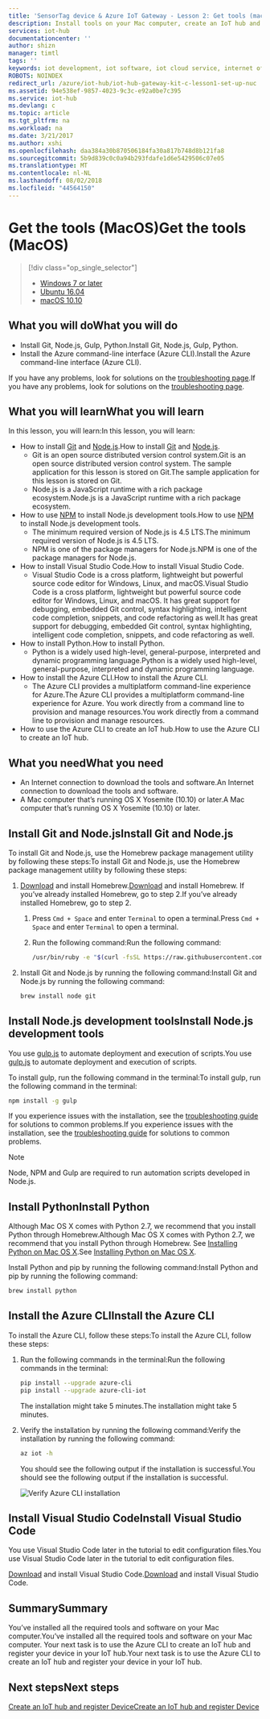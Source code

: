 ```yaml
---
title: 'SensorTag device & Azure IoT Gateway - Lesson 2: Get tools (macOS) | Microsoft Docs'
description: Install tools on your Mac computer, create an IoT hub and register your device in the IoT hub.
services: iot-hub
documentationcenter: ''
author: shizn
manager: timtl
tags: ''
keywords: iot development, iot software, iot cloud service, internet of things software, azure cli, install python mac, install git on mac, gulp run, install node js mac
ROBOTS: NOINDEX
redirect_url: /azure/iot-hub/iot-hub-gateway-kit-c-lesson1-set-up-nuc
ms.assetid: 94e538ef-9857-4023-9c3c-e92a0be7c395
ms.service: iot-hub
ms.devlang: c
ms.topic: article
ms.tgt_pltfrm: na
ms.workload: na
ms.date: 3/21/2017
ms.author: xshi
ms.openlocfilehash: daa384a30b870506184fa30a817b748d8b121fa8
ms.sourcegitcommit: 5b9d839c0c0a94b293fdafe1d6e5429506c07e05
ms.translationtype: MT
ms.contentlocale: nl-NL
ms.lasthandoff: 08/02/2018
ms.locfileid: "44564150"
---
```

# <a name="get-the-tools-macos"></a><span data-ttu-id="34f66-104">Get the tools (MacOS)</span><span class="sxs-lookup"><span data-stu-id="34f66-104">Get the tools (MacOS)</span></span>
> [!div class="op_single_selector"]
> * [Windows 7 or later](iot-hub-gateway-kit-c-lesson2-get-the-tools-win32.md)
> * [Ubuntu 16.04](iot-hub-gateway-kit-c-lesson2-get-the-tools-ubuntu.md)
> * [macOS 10.10](iot-hub-gateway-kit-c-lesson2-get-the-tools-mac.md)

## <a name="what-you-will-do"></a><span data-ttu-id="34f66-108">What you will do</span><span class="sxs-lookup"><span data-stu-id="34f66-108">What you will do</span></span>

- <span data-ttu-id="34f66-109">Install Git, Node.js, Gulp, Python.</span><span class="sxs-lookup"><span data-stu-id="34f66-109">Install Git, Node.js, Gulp, Python.</span></span>
- <span data-ttu-id="34f66-110">Install the Azure command-line interface (Azure CLI).</span><span class="sxs-lookup"><span data-stu-id="34f66-110">Install the Azure command-line interface (Azure CLI).</span></span> 

<span data-ttu-id="34f66-111">If you have any problems, look for solutions on the [troubleshooting page](iot-hub-gateway-kit-c-troubleshooting.md).</span><span class="sxs-lookup"><span data-stu-id="34f66-111">If you have any problems, look for solutions on the [troubleshooting page](iot-hub-gateway-kit-c-troubleshooting.md).</span></span>

## <a name="what-you-will-learn"></a><span data-ttu-id="34f66-112">What you will learn</span><span class="sxs-lookup"><span data-stu-id="34f66-112">What you will learn</span></span>

<span data-ttu-id="34f66-113">In this lesson, you will learn:</span><span class="sxs-lookup"><span data-stu-id="34f66-113">In this lesson, you will learn:</span></span>

- <span data-ttu-id="34f66-114">How to install [Git](https://git-scm.com/) and [Node.js](https://nodejs.org/en/).</span><span class="sxs-lookup"><span data-stu-id="34f66-114">How to install [Git](https://git-scm.com/) and [Node.js](https://nodejs.org/en/).</span></span>
  - <span data-ttu-id="34f66-115">Git is an open source distributed version control system.</span><span class="sxs-lookup"><span data-stu-id="34f66-115">Git is an open source distributed version control system.</span></span> <span data-ttu-id="34f66-116">The sample application for this lesson is stored on Git.</span><span class="sxs-lookup"><span data-stu-id="34f66-116">The sample application for this lesson is stored on Git.</span></span>
  - <span data-ttu-id="34f66-117">Node.js is a JavaScript runtime with a rich package ecosystem.</span><span class="sxs-lookup"><span data-stu-id="34f66-117">Node.js is a JavaScript runtime with a rich package ecosystem.</span></span>
- <span data-ttu-id="34f66-118">How to use [NPM](https://www.npmjs.com/) to install Node.js development tools.</span><span class="sxs-lookup"><span data-stu-id="34f66-118">How to use [NPM](https://www.npmjs.com/) to install Node.js development tools.</span></span>
  - <span data-ttu-id="34f66-119">The minimum required version of Node.js is 4.5 LTS.</span><span class="sxs-lookup"><span data-stu-id="34f66-119">The minimum required version of Node.js is 4.5 LTS.</span></span>
  - <span data-ttu-id="34f66-120">NPM is one of the package managers for Node.js.</span><span class="sxs-lookup"><span data-stu-id="34f66-120">NPM is one of the package managers for Node.js.</span></span>
- <span data-ttu-id="34f66-121">How to install Visual Studio Code.</span><span class="sxs-lookup"><span data-stu-id="34f66-121">How to install Visual Studio Code.</span></span>
  - <span data-ttu-id="34f66-122">Visual Studio Code is a cross platform, lightweight but powerful source code editor for Windows, Linux, and macOS.</span><span class="sxs-lookup"><span data-stu-id="34f66-122">Visual Studio Code is a cross platform, lightweight but powerful source code editor for Windows, Linux, and macOS.</span></span> <span data-ttu-id="34f66-123">It has great support for debugging, embedded Git control, syntax highlighting, intelligent code completion, snippets, and code refactoring as well.</span><span class="sxs-lookup"><span data-stu-id="34f66-123">It has great support for debugging, embedded Git control, syntax highlighting, intelligent code completion, snippets, and code refactoring as well.</span></span>
- <span data-ttu-id="34f66-124">How to install Python.</span><span class="sxs-lookup"><span data-stu-id="34f66-124">How to install Python.</span></span>
  - <span data-ttu-id="34f66-125">Python is a widely used high-level, general-purpose, interpreted and dynamic programming language.</span><span class="sxs-lookup"><span data-stu-id="34f66-125">Python is a widely used high-level, general-purpose, interpreted and dynamic programming language.</span></span>
- <span data-ttu-id="34f66-126">How to install the Azure CLI.</span><span class="sxs-lookup"><span data-stu-id="34f66-126">How to install the Azure CLI.</span></span>
  - <span data-ttu-id="34f66-127">The Azure CLI provides a multiplatform command-line experience for Azure.</span><span class="sxs-lookup"><span data-stu-id="34f66-127">The Azure CLI provides a multiplatform command-line experience for Azure.</span></span> <span data-ttu-id="34f66-128">You work directly from a command line to provision and manage resources.</span><span class="sxs-lookup"><span data-stu-id="34f66-128">You work directly from a command line to provision and manage resources.</span></span>
- <span data-ttu-id="34f66-129">How to use the Azure CLI to create an IoT hub.</span><span class="sxs-lookup"><span data-stu-id="34f66-129">How to use the Azure CLI to create an IoT hub.</span></span>

## <a name="what-you-need"></a><span data-ttu-id="34f66-130">What you need</span><span class="sxs-lookup"><span data-stu-id="34f66-130">What you need</span></span>

- <span data-ttu-id="34f66-131">An Internet connection to download the tools and software.</span><span class="sxs-lookup"><span data-stu-id="34f66-131">An Internet connection to download the tools and software.</span></span>
- <span data-ttu-id="34f66-132">A Mac computer that’s running OS X Yosemite (10.10) or later.</span><span class="sxs-lookup"><span data-stu-id="34f66-132">A Mac computer that’s running OS X Yosemite (10.10) or later.</span></span>

## <a name="install-git-and-nodejs"></a><span data-ttu-id="34f66-133">Install Git and Node.js</span><span class="sxs-lookup"><span data-stu-id="34f66-133">Install Git and Node.js</span></span>

<span data-ttu-id="34f66-134">To install Git and Node.js, use the Homebrew package management utility by following these steps:</span><span class="sxs-lookup"><span data-stu-id="34f66-134">To install Git and Node.js, use the Homebrew package management utility by following these steps:</span></span>

1. <span data-ttu-id="34f66-135">[Download](http://brew.sh/) and install Homebrew.</span><span class="sxs-lookup"><span data-stu-id="34f66-135">[Download](http://brew.sh/) and install Homebrew.</span></span> <span data-ttu-id="34f66-136">If you’ve already installed Homebrew, go to step 2.</span><span class="sxs-lookup"><span data-stu-id="34f66-136">If you’ve already installed Homebrew, go to step 2.</span></span>
   1. <span data-ttu-id="34f66-137">Press `Cmd + Space` and enter `Terminal` to open a terminal.</span><span class="sxs-lookup"><span data-stu-id="34f66-137">Press `Cmd + Space` and enter `Terminal` to open a terminal.</span></span>
   2. <span data-ttu-id="34f66-138">Run the following command:</span><span class="sxs-lookup"><span data-stu-id="34f66-138">Run the following command:</span></span>

      ```bash
      /usr/bin/ruby -e "$(curl -fsSL https://raw.githubusercontent.com/Homebrew/install/master/install)"
      ```

2. <span data-ttu-id="34f66-139">Install Git and Node.js by running the following command:</span><span class="sxs-lookup"><span data-stu-id="34f66-139">Install Git and Node.js by running the following command:</span></span>

    ```bash
    brew install node git
    ```

## <a name="install-nodejs-development-tools"></a><span data-ttu-id="34f66-140">Install Node.js development tools</span><span class="sxs-lookup"><span data-stu-id="34f66-140">Install Node.js development tools</span></span>

<span data-ttu-id="34f66-141">You use [gulp.js](http://gulpjs.com/) to automate deployment and execution of scripts.</span><span class="sxs-lookup"><span data-stu-id="34f66-141">You use [gulp.js](http://gulpjs.com/) to automate deployment and execution of scripts.</span></span>

<span data-ttu-id="34f66-142">To install gulp, run the following command in the terminal:</span><span class="sxs-lookup"><span data-stu-id="34f66-142">To install gulp, run the following command in the terminal:</span></span>

```bash
npm install -g gulp
```

<span data-ttu-id="34f66-143">If you experience issues with the installation, see the [troubleshooting guide](iot-hub-gateway-kit-c-troubleshooting.md) for solutions to common problems.</span><span class="sxs-lookup"><span data-stu-id="34f66-143">If you experience issues with the installation, see the [troubleshooting guide](iot-hub-gateway-kit-c-troubleshooting.md) for solutions to common problems.</span></span>

> [!Note]
> Node, NPM and Gulp are required to run automation scripts developed in Node.js.

## <a name="install-python"></a><span data-ttu-id="34f66-145">Install Python</span><span class="sxs-lookup"><span data-stu-id="34f66-145">Install Python</span></span>

<span data-ttu-id="34f66-146">Although Mac OS X comes with Python 2.7, we recommend that you install Python through Homebrew.</span><span class="sxs-lookup"><span data-stu-id="34f66-146">Although Mac OS X comes with Python 2.7, we recommend that you install Python through Homebrew.</span></span> <span data-ttu-id="34f66-147">See [Installing Python on Mac OS X](http://docs.python-guide.org/en/latest/starting/install/osx/).</span><span class="sxs-lookup"><span data-stu-id="34f66-147">See [Installing Python on Mac OS X](http://docs.python-guide.org/en/latest/starting/install/osx/).</span></span>

<span data-ttu-id="34f66-148">Install Python and pip by running the following command:</span><span class="sxs-lookup"><span data-stu-id="34f66-148">Install Python and pip by running the following command:</span></span>

```bash
brew install python
```

## <a name="install-the-azure-cli"></a><span data-ttu-id="34f66-149">Install the Azure CLI</span><span class="sxs-lookup"><span data-stu-id="34f66-149">Install the Azure CLI</span></span>

<span data-ttu-id="34f66-150">To install the Azure CLI, follow these steps:</span><span class="sxs-lookup"><span data-stu-id="34f66-150">To install the Azure CLI, follow these steps:</span></span>

1. <span data-ttu-id="34f66-151">Run the following commands in the terminal:</span><span class="sxs-lookup"><span data-stu-id="34f66-151">Run the following commands in the terminal:</span></span>
   ```bash
   pip install --upgrade azure-cli
   pip install --upgrade azure-cli-iot
   ```
   <span data-ttu-id="34f66-152">The installation might take 5 minutes.</span><span class="sxs-lookup"><span data-stu-id="34f66-152">The installation might take 5 minutes.</span></span>

2. <span data-ttu-id="34f66-153">Verify the installation by running the following command:</span><span class="sxs-lookup"><span data-stu-id="34f66-153">Verify the installation by running the following command:</span></span>
   ```bash
   az iot -h
   ```
   <span data-ttu-id="34f66-154">You should see the following output if the installation is successful.</span><span class="sxs-lookup"><span data-stu-id="34f66-154">You should see the following output if the installation is successful.</span></span>

   ![Verify Azure CLI installation](https://docstestmedia1.blob.core.windows.net/azure-media/articles/iot-hub/media/iot-hub-gateway-kit-lessons/lesson2/az_iot_help_osx.png)

## <a name="install-visual-studio-code"></a><span data-ttu-id="34f66-156">Install Visual Studio Code</span><span class="sxs-lookup"><span data-stu-id="34f66-156">Install Visual Studio Code</span></span>

<span data-ttu-id="34f66-157">You use Visual Studio Code later in the tutorial to edit configuration files.</span><span class="sxs-lookup"><span data-stu-id="34f66-157">You use Visual Studio Code later in the tutorial to edit configuration files.</span></span>

<span data-ttu-id="34f66-158">[Download](https://code.visualstudio.com/docs/setup/osx) and install Visual Studio Code.</span><span class="sxs-lookup"><span data-stu-id="34f66-158">[Download](https://code.visualstudio.com/docs/setup/osx) and install Visual Studio Code.</span></span>

## <a name="summary"></a><span data-ttu-id="34f66-159">Summary</span><span class="sxs-lookup"><span data-stu-id="34f66-159">Summary</span></span>

<span data-ttu-id="34f66-160">You’ve installed all the required tools and software on your Mac computer.</span><span class="sxs-lookup"><span data-stu-id="34f66-160">You’ve installed all the required tools and software on your Mac computer.</span></span> <span data-ttu-id="34f66-161">Your next task is to use the Azure CLI to create an IoT hub and register your device in your IoT hub.</span><span class="sxs-lookup"><span data-stu-id="34f66-161">Your next task is to use the Azure CLI to create an IoT hub and register your device in your IoT hub.</span></span>

## <a name="next-steps"></a><span data-ttu-id="34f66-162">Next steps</span><span class="sxs-lookup"><span data-stu-id="34f66-162">Next steps</span></span>
[<span data-ttu-id="34f66-163">Create an IoT hub and register Device</span><span class="sxs-lookup"><span data-stu-id="34f66-163">Create an IoT hub and register Device</span></span>](iot-hub-gateway-kit-c-lesson2-register-device.md)

